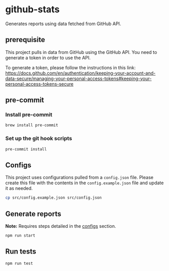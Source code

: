 # github-stats

Generates reports using data fetched from GitHub API.

## prerequisite

This project pulls in data from GitHub using the GitHub API. You need to generate a token in order to use the API.

To generate a token, please follow the instructions in this link: <https://docs.github.com/en/authentication/keeping-your-account-and-data-secure/managing-your-personal-access-tokens#keeping-your-personal-access-tokens-secure>

## pre-commit

### Install pre-commit

```sh
brew install pre-commit
```

### Set up the git hook scripts

```sh
pre-commit install
```

## Configs

This project uses configurations pulled from a `config.json` file. Please create this file with the contents in the `config.example.json` file and update it as needed.

```sh
cp src/config.example.json src/config.json
```

## Generate reports

**Note:** Requires steps detailed in the [configs](#configs) section.

```sh
npm run start

```

## Run tests

```sh
npm run test
```
